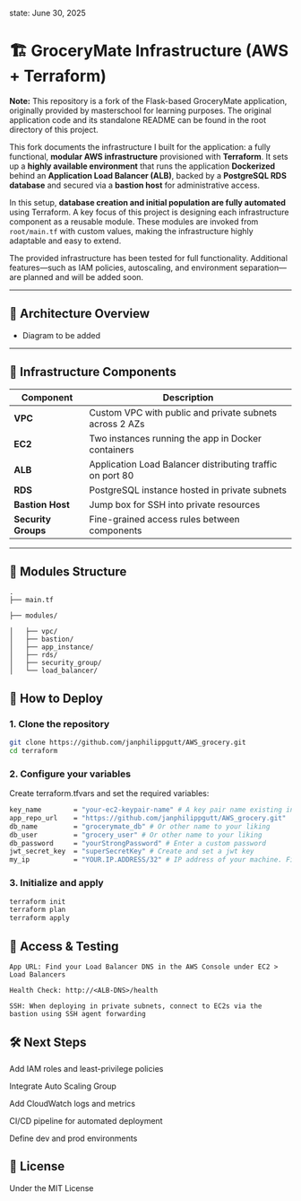 state: June 30, 2025

# 🏗️ GroceryMate Infrastructure (AWS + Terraform)

**Note:** This repository is a fork of the Flask-based GroceryMate application, originally provided by masterschool for learning purposes. 
The original application code and its standalone README can be found in the root directory of this project.

This fork documents the infrastructure I built for the application: a fully functional, **modular AWS infrastructure** provisioned with **Terraform**. It sets up a **highly available environment** that runs the application **Dockerized** behind an **Application Load Balancer (ALB)**, backed by a **PostgreSQL RDS database** and secured via a **bastion host** for administrative access.

In this setup, **database creation and initial population are fully automated** using Terraform. A key focus of this project is designing each infrastructure component as a reusable module. These modules are invoked from ```root/main.tf``` with custom values, making the infrastructure highly adaptable and easy to extend.

The provided infrastructure has been tested for full functionality. Additional features—such as IAM policies, autoscaling, and environment separation—are planned and will be added soon.

---

## 📐 Architecture Overview

- Diagram to be added 

---

## 🧱 Infrastructure Components

| Component       | Description                                                     |
|----------------|-----------------------------------------------------------------|
| **VPC**         | Custom VPC with public and private subnets across 2 AZs        |
| **EC2**         | Two instances running the app in Docker containers       |
| **ALB**         | Application Load Balancer distributing traffic on port 80      |
| **RDS**         | PostgreSQL instance hosted in private subnets                  |
| **Bastion Host**| Jump box for SSH into private resources                        |
| **Security Groups** | Fine-grained access rules between components             |

---

## 📂 Modules Structure

    .
    ├── main.tf

    ├── modules/

    │   ├── vpc/
    │   ├── bastion/
    │   ├── app_instance/
    │   ├── rds/
    │   ├── security_group/
    │   └── load_balancer/


## 🚀 How to Deploy

### 1. Clone the repository
```bash
git clone https://github.com/janphilippgutt/AWS_grocery.git
cd terraform
```

### 2. Configure your variables

Create terraform.tfvars and set the required variables:

```bash
key_name        = "your-ec2-keypair-name" # A key pair name existing in your account for default region eu-central-1
app_repo_url    = "https://github.com/janphilippgutt/AWS_grocery.git"
db_name         = "grocerymate_db" # Or other name to your liking
db_user         = "grocery_user" # Or other name to your liking
db_password     = "yourStrongPassword" # Enter a custom password
jwt_secret_key  = "superSecretKey" # Create and set a jwt key
my_ip           = "YOUR.IP.ADDRESS/32" # IP address of your machine. Find out with 'curl -4 ifconfig.me' 

```

### 3. Initialize and apply

```bash
terraform init
terraform plan
terraform apply
```

## 🔐 Access & Testing

    App URL: Find your Load Balancer DNS in the AWS Console under EC2 > Load Balancers

    Health Check: http://<ALB-DNS>/health

    SSH: When deploying in private subnets, connect to EC2s via the bastion using SSH agent forwarding

## 🛠️ Next Steps

Add IAM roles and least-privilege policies

Integrate Auto Scaling Group

Add CloudWatch logs and metrics

CI/CD pipeline for automated deployment

Define dev and prod environments

## 📄 License

Under the MIT License 